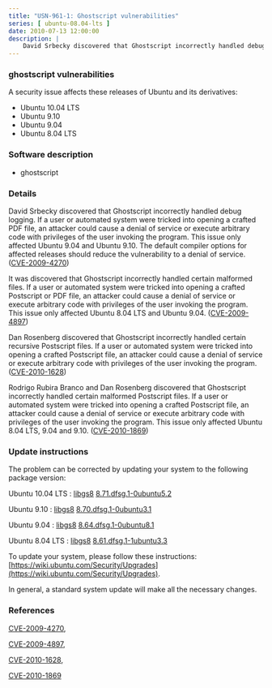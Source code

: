 ```yaml
---
title: "USN-961-1: Ghostscript vulnerabilities"
series: [ ubuntu-08.04-lts ]
date: 2010-07-13 12:00:00
description: |
    David Srbecky discovered that Ghostscript incorrectly handled debug logging. If a user or automated system were tricked into opening a crafted PDF file, an attacker could cause a denial of service or execute arbitrary code with privileges of the user invoking the program. This issue only affected Ubuntu 9.04 and Ubuntu 9.10. The default compiler options for affected releases should reduce the vulnerability to a denial of service. ([CVE-2009-4270](http://people.ubuntu.com/~ubuntu-security/cve/CVE-2009-4270))
--- 
```

 
### ghostscript vulnerabilities

A security issue affects these releases of Ubuntu and its derivatives:

* Ubuntu 10.04 LTS
* Ubuntu 9.10
* Ubuntu 9.04
* Ubuntu 8.04 LTS

### Software description

* ghostscript 

### Details

David Srbecky discovered that Ghostscript incorrectly handled debug logging. If a user or automated system were tricked into opening a crafted PDF file, an attacker could cause a denial of service or execute arbitrary code with privileges of the user invoking the program. This issue only affected Ubuntu 9.04 and Ubuntu 9.10. The default compiler options for affected releases should reduce the vulnerability to a denial of service. ([CVE-2009-4270](http://people.ubuntu.com/~ubuntu-security/cve/CVE-2009-4270))

It was discovered that Ghostscript incorrectly handled certain malformed files. If a user or automated system were tricked into opening a crafted Postscript or PDF file, an attacker could cause a denial of service or execute arbitrary code with privileges of the user invoking the program. This issue only affected Ubuntu 8.04 LTS and Ubuntu 9.04. ([CVE-2009-4897](http://people.ubuntu.com/~ubuntu-security/cve/CVE-2009-4897))

Dan Rosenberg discovered that Ghostscript incorrectly handled certain recursive Postscript files. If a user or automated system were tricked into opening a crafted Postscript file, an attacker could cause a denial of service or execute arbitrary code with privileges of the user invoking the program. ([CVE-2010-1628](http://people.ubuntu.com/~ubuntu-security/cve/CVE-2010-1628))

Rodrigo Rubira Branco and Dan Rosenberg discovered that Ghostscript incorrectly handled certain malformed Postscript files. If a user or automated system were tricked into opening a crafted Postscript file, an attacker could cause a denial of service or execute arbitrary code with privileges of the user invoking the program. This issue only affected Ubuntu 8.04 LTS, 9.04 and 9.10. ([CVE-2010-1869](http://people.ubuntu.com/~ubuntu-security/cve/CVE-2010-1869)) 

### Update instructions

The problem can be corrected by updating your system to the following package version:

Ubuntu 10.04 LTS
 : [libgs8](https://launchpad.net/ubuntu/+source/ghostscript) <span> [8.71.dfsg.1-0ubuntu5.2](https://launchpad.net/ubuntu/+source/ghostscript/8.71.dfsg.1-0ubuntu5.2) </span> 

Ubuntu 9.10
 : [libgs8](https://launchpad.net/ubuntu/+source/ghostscript) <span> [8.70.dfsg.1-0ubuntu3.1](https://launchpad.net/ubuntu/+source/ghostscript/8.70.dfsg.1-0ubuntu3.1) </span> 

Ubuntu 9.04
 : [libgs8](https://launchpad.net/ubuntu/+source/ghostscript) <span> [8.64.dfsg.1-0ubuntu8.1](https://launchpad.net/ubuntu/+source/ghostscript/8.64.dfsg.1-0ubuntu8.1) </span> 

Ubuntu 8.04 LTS
 : [libgs8](https://launchpad.net/ubuntu/+source/ghostscript) <span> [8.61.dfsg.1-1ubuntu3.3](https://launchpad.net/ubuntu/+source/ghostscript/8.61.dfsg.1-1ubuntu3.3) </span> 

To update your system, please follow these instructions: [https://wiki.ubuntu.com/Security/Upgrades](https://wiki.ubuntu.com/Security/Upgrades).

In general, a standard system update will make all the necessary changes. 

### References

 [CVE-2009-4270](http://people.ubuntu.com/~ubuntu-security/cve/CVE-2009-4270), 

 [CVE-2009-4897](http://people.ubuntu.com/~ubuntu-security/cve/CVE-2009-4897), 

 [CVE-2010-1628](http://people.ubuntu.com/~ubuntu-security/cve/CVE-2010-1628), 

 [CVE-2010-1869](http://people.ubuntu.com/~ubuntu-security/cve/CVE-2010-1869)
 
